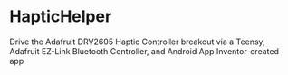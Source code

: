 # HapticHelper
Drive the Adafruit DRV2605 Haptic Controller breakout via a Teensy, Adafruit EZ-Link Bluetooth Controller, and Android App Inventor-created app
